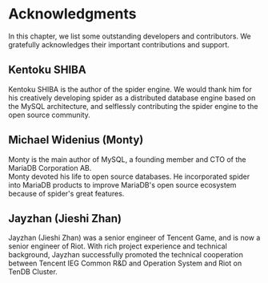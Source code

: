 # Acknowledgments 
In this chapter, we list some outstanding developers and contributors. We gratefully acknowledges their important contributions and support. 

## Kentoku SHIBA   
Kentoku SHIBA is the author of the spider engine. We would thank him for his creatively developing spider as a distributed database engine based on the MySQL architecture, and selflessly contributing the spider engine to the open source community.  

## Michael Widenius (Monty)
Monty is the main author of MySQL, a founding member and CTO of the MariaDB Corporation AB.      
Monty devoted his life to open source databases. He incorporated spider into MariaDB products to improve MariaDB's open source ecosystem because of spider's great features.

## Jayzhan (Jieshi Zhan)
Jayzhan (Jieshi Zhan) was a senior engineer of Tencent Game, and is now a senior engineer of Riot. With rich project experience and technical background, Jayzhan successfully promoted the technical cooperation between Tencent IEG Common R&D and Operation System and Riot on TenDB Cluster.